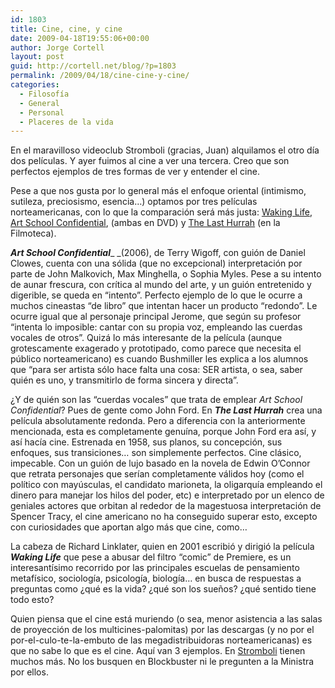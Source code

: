 ```yaml
---
id: 1803
title: Cine, cine, y cine
date: 2009-04-18T19:55:06+00:00
author: Jorge Cortell
layout: post
guid: http://cortell.net/blog/?p=1803
permalink: /2009/04/18/cine-cine-y-cine/
categories:
  - Filosofí­a
  - General
  - Personal
  - Placeres de la vida
---
```

En el maravilloso videoclub Stromboli (gracias, Juan) alquilamos el otro día dos películas. Y ayer fuimos al cine a ver una tercera. Creo que son perfectos ejemplos de tres formas de ver y entender el cine.

Pese a que nos gusta por lo general más el enfoque oriental (intimismo, sutileza, preciosismo, esencia&#8230;) optamos por tres películas norteamericanas, con lo que la comparación será más justa: <a title="http://www.imdb.com/title/tt0243017/" href="http://www.imdb.com/title/tt0243017/" target="_blank">Waking Life</a>, <a title="http://www.imdb.com/title/tt0364955/" href="http://www.imdb.com/title/tt0364955/" target="_blank">Art School Confidential</a>, (ambas en DVD) y <a title="http://www.imdb.com/title/tt0051845/" href="http://www.imdb.com/title/tt0051845/" target="_blank">The Last Hurrah</a> (en la Filmoteca).

_**Art School Confidential**__ _(2006), de Terry Wigoff, con guión de Daniel Clowes, cuenta con una sólida (que no excepcional) interpretación por parte de John Malkovich, Max Minghella, o Sophia Myles. Pese a su intento de aunar frescura, con crítica al mundo del arte, y un guión entretenido y digerible, se queda en &#8220;intento&#8221;. Perfecto ejemplo de lo que le ocurre a muchos cineastas &#8220;de libro&#8221; que intentan hacer un producto &#8220;redondo&#8221;. Le ocurre igual que al personaje principal Jerome, que según su profesor &#8220;intenta lo imposible: cantar con su propia voz, empleando las cuerdas vocales de otros&#8221;. Quizá lo más interesante de la película (aunque grotescamente exagerado y prototipado, como parece que necesita el público norteamericano) es cuando Bushmiller les explica a los alumnos que &#8220;para ser artista sólo hace falta una cosa: SER artista, o sea, saber quién es uno, y transmitirlo de forma sincera y directa&#8221;.

¿Y de quién son las &#8220;cuerdas vocales&#8221; que trata de emplear _Art School Confidential_? Pues de gente como John Ford. En _**The Last Hurrah**_ crea una película absolutamente redonda. Pero a diferencia con la anteriormente mencionada, esta es completamente genuína, porque John Ford era así, y así hacía cine. Estrenada en 1958, sus planos, su concepción, sus enfoques, sus transiciones&#8230; son simplemente perfectos. Cine clásico, impecable. Con un guión de lujo basado en la novela de Edwin O&#8217;Connor que retrata personajes que serían completamente válidos hoy (como el político con mayúsculas, el candidato marioneta, la oligarquía empleando el dinero para manejar los hilos del poder, etc) e interpretado por un elenco de geniales actores que orbitan al rededor de la magestuosa interpretación de Spencer Tracy, el cine americano no ha conseguido superar esto, excepto con curiosidades que aportan algo más que cine, como&#8230;

La cabeza de Richard Linklater, quien en 2001 escribió y dirigió la película _**Waking Life**_ que pese a abusar del filtro &#8220;comic&#8221; de Premiere, es un interesantísimo recorrido por las principales escuelas de pensamiento metafísico, sociología, psicología, biología&#8230; en busca de respuestas a preguntas como ¿qué es la vida? ¿qué son los sueños? ¿qué sentido tiene todo esto?

Quien piensa que el cine está muriendo (o sea, menor asistencia a las salas de proyección de los multicines-palomitas) por las descargas (y no por el por-el-culo-te-la-embuto de las megadistribuidoras norteamericanas) es que no sabe lo que es el cine. Aquí van 3 ejemplos. En <a title="http://www.dolcecity.com/valencia/2007/11/stromboli-el-mejor-videoclub-de.asp" href="http://www.dolcecity.com/valencia/2007/11/stromboli-el-mejor-videoclub-de.asp" target="_blank">Stromboli</a> tienen muchos más. No los busquen en Blockbuster ni le pregunten a la Ministra por ellos.